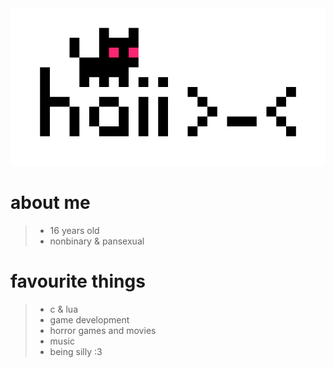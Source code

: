 <picture>
  <source media="(prefers-color-scheme: dark)" srcset="https://github.com/voidynya3/voidynya3/blob/main/splash-dark.png?raw=true">
  <source media="(prefers-color-scheme: light)" srcset="https://github.com/voidynya3/voidynya3/blob/main/splash.png?raw=true">
  <img alt="yay, kitten ^w^" src="https://github.com/voidynya3/voidynya3/blob/main/splash.png?raw=true">
</picture>

# about me
>- 16 years old
>- nonbinary & pansexual
 
 

# favourite things
>- c & lua
>- game development
>- horror games and movies
>- music
>- being silly :3
